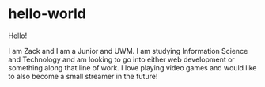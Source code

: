 # hello-world

Hello!

I am Zack and I am a Junior and UWM. I am studying Information Science and Technology and am
looking to go into either web development or something along that line of work.
I love playing video games and would like to also become a small streamer in the future!
